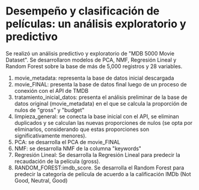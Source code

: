# Desempeño y clasificación de películas: un análisis exploratorio y predictivo
Se realizó un análisis predictivo y exploratorio de  "MDB 5000 Movie Dataset". Se desarrollaron modelos de PCA, NMF, Regresión Lineal y Random Forest sobre la base de más de 5,000 registros y 28 variables. 

1. movie_metadata: representa la base de datos inicial descargada
2. movie_FINAL: presenta la base de datos final luego de un proceso de conexión con el API de TMDB
3. tratamiento_inicial_datos: presenta el análisis preliminar de la base de datos original (movie_metadata) en el que se calcula la proporción de nulos de "gross" y "budget"
4. limpieza_general: se conecta la base inicial con el API, se eliminan duplicados y se calculan las nuevas proporciones de nulos (se opta por eliminarlos, considerando que estas proporciones son significativamente menores).
5. PCA: se desarrolla el PCA de movie_FINAL
6. NMF: se desarrolla NMF de la columna "keywords"
7. Regresión Lineal: Se desarrolla la Regresión Lineal para predecir la recaudación de la película (gross).   
8. RANDOM_FOREST:imdb_score. Se desarrolla el Random Forest para predecir la categoría de película de acuerdo a la calificación IMDb (Not Good, Neutral, Good)
